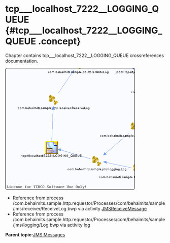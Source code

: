 # tcp\_\_\_localhost\_7222\_\_LOGGING\_QUEUE {#tcp___localhost_7222__LOGGING_QUEUE .concept}

Chapter contains tcp\_\_\_localhost\_7222\_\_LOGGING\_QUEUE crossreferences documentation.

![](cross_tcp___localhost_7222__LOGGING_QUEUE.png)

-   Reference from process /com.behaimits.sample.http.requestor/Processes/com/behaimits/sample/jms/receiver/ReceiveLog.bwp via activity [JMSReceiveMessage](../../../projects/com.behaimits.sample.http.requestor/Processes/com/behaimits/sample/jms/receiver/ReceiveLog.bwp.md#)
-   Reference from process /com.behaimits.sample.http.requestor/Processes/com/behaimits/sample/jms/logging/Log.bwp via activity [log](../../../projects/com.behaimits.sample.http.requestor/Processes/com/behaimits/sample/jms/logging/Log.bwp.md#)

**Parent topic:**[JMS Messages](../../../cross/dataflow/jmsmessages/jmsmessages.md)

